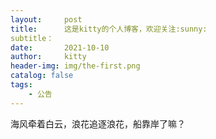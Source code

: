 ```yaml
---
layout:     post
title:      这是kitty的个人博客，欢迎关注:sunny: 
subtitle：  
date:       2021-10-10
author:     kitty
header-img: img/the-first.png
catalog: false
tags:
    - 公告
---
```

海风牵着白云，浪花追逐浪花，船靠岸了嘛？
